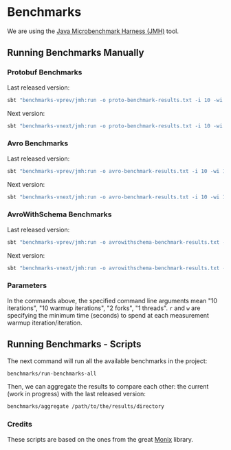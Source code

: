 # Benchmarks

We are using the [Java Microbenchmark Harness (JMH)](http://openjdk.java.net/projects/code-tools/jmh/) tool.

## Running Benchmarks Manually

### Protobuf Benchmarks

Last released version:

```bash
sbt "benchmarks-vprev/jmh:run -o proto-benchmark-results.txt -i 10 -wi 10 -f 2 -t 1 -r 1 -w 1 mu.rpc.benchmarks.ProtoBenchmark"
```

Next version:

```bash
sbt "benchmarks-vnext/jmh:run -o proto-benchmark-results.txt -i 10 -wi 10 -f 2 -t 1 -r 1 -w 1 mu.rpc.benchmarks.ProtoBenchmark"
```

### Avro Benchmarks

Last released version:

```bash
sbt "benchmarks-vprev/jmh:run -o avro-benchmark-results.txt -i 10 -wi 10 -f 2 -t 1 -r 1 -w 1 mu.rpc.benchmarks.AvroBenchmark"
```

Next version:

```bash
sbt "benchmarks-vnext/jmh:run -o avro-benchmark-results.txt -i 10 -wi 10 -f 2 -t 1 -r 1 -w 1 mu.rpc.benchmarks.AvroBenchmark"
```

### AvroWithSchema Benchmarks

Last released version:

```bash
sbt "benchmarks-vprev/jmh:run -o avrowithschema-benchmark-results.txt -i 10 -wi 10 -f 2 -t 1 -r 1 -w 1 mu.rpc.benchmarks.AvroWithSchemaBenchmark"
```

Next version:

```bash
sbt "benchmarks-vnext/jmh:run -o avrowithschema-benchmark-results.txt -i 10 -wi 10 -f 2 -t 1 -r 1 -w 1 mu.rpc.benchmarks.AvroWithSchemaBenchmark"
```

### Parameters

In the commands above, the specified command line arguments mean "10 iterations", "10 warmup iterations", "2 forks", "1 threads". `r` and `w` are specifying the minimum time (seconds) to spend at each measurement warmup iteration/iteration.

## Running Benchmarks - Scripts

The next command will run all the available benchmarks in the project:

```bash
benchmarks/run-benchmarks-all
```

Then, we can aggregate the results to compare each other: the current (work in progress) with the last released version:

```bash
benchmarks/aggregate /path/to/the/results/directory
```

### Credits

These scripts are based on the ones from the great [Monix](https://github.com/monix/monix) library.